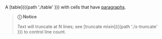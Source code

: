 A [table]({{path './table' }}) with cells that have [paragraphs](https://developer.mozilla.org/en-US/docs/Web/HTML/Element/p).

> **ⓘ Notice**
>
> Text will truncate at N lines; see [truncate mixin]({{path './x-truncate' }}) to control line count.

<script>
/* To open external links in new window */
Array.from(document.links)
  .filter(link => link.hostname != window.location.hostname)
  .forEach(link => link.target = '_blank');
</script>
